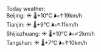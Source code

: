 Today weather:  
Beijing: ☀️   🌡️+10°C 🌬️↑19km/h  
Tianjin: ☀️   🌡️+9°C 🌬️↖11km/h  
Shijiazhuang: ☀️   🌡️+10°C 🌬️↙2km/h  
Tangshan: ☀️   🌡️+7°C 🌬️↑10km/h  
